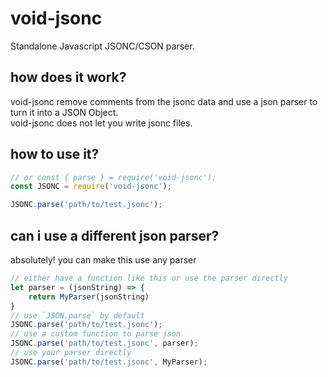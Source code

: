 # void-jsonc
Standalone Javascript JSONC/CSON parser.
## how does it work?
void-jsonc remove comments from the jsonc data and use a json parser to turn it into a JSON Object.  
void-jsonc does not let you write jsonc files.
## how to use it?
```js
// or const { parse } = require('void-jsonc');
const JSONC = require('void-jsonc');

JSONC.parse('path/to/test.jsonc');
```
## can i use a different json parser?
absolutely! you can make this use any parser
```js
// either have a function like this or use the parser directly
let parser = (jsonString) => {
    return MyParser(jsonString)
}
// use `JSON.parse` by default
JSONC.parse('path/to/test.jsonc');
// use a custom function to parse json
JSONC.parse('path/to/test.jsonc', parser);
// use your parser directly
JSONC.parse('path/to/test.jsonc', MyParser);
```
